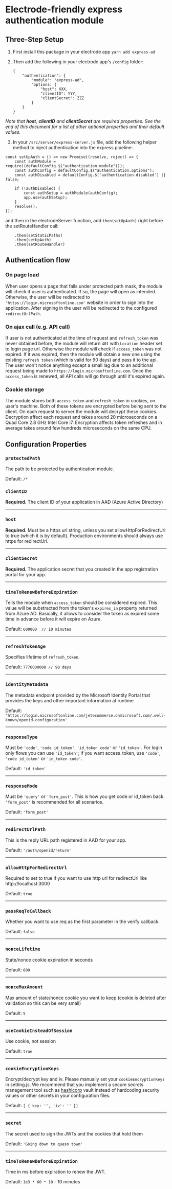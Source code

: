 # Electrode-friendly express authentication module

## Three-Step Setup

1. First install this package in your electrode app
`yarn add express-ad`

2. Then add the following in your electrode app's `/config` folder:

    ```
    {
        "authentication": {
            "module": "express-ad",
            "options: { 
                "host": XXX,
                "clientID": YYY,
                "clientSecret": ZZZ
            }
        }
    }
    ```
*Note that **host**, **clientID** and **clientSecret** are required properties. See the end of this document for a list of other optional properties and their default values.*

3. In your `/src/server/express-server.js` file, add the following helper method to inject authentication into the express pipeline:
```
const setUpAuth = () => new Promise((resolve, reject) => {
    const authModule = require((defaultConfig.$("authentication.module")));
    const authConfig = defaultConfig.$("authentication.options");
    const authDisabled = defaultConfig.$('authentication.disabled') || false;

    if (!authDisabled) {
        const authSetup = authModule(authConfig);
        app.use(authSetup);
    }
    resolve();
});
```
and then in the electrodeServer function, add `then(setUpAuth)` right before the setRouteHandler call: 
```
    .then(setStaticPaths)
    .then(setUpAuth)
    .then(setRouteHandler)
```

## Authentication flow

### On page load
When user opens a page that falls under protected path mask, the module will check if user is authenticated. If so, the page will open as intended. Otherwise, the user will be redirected to `'https://login.microsoftonline.com'` website in order to sign into the application. After signing in the user will be redirected to the configured `redirectUrlPath`. 

### On ajax call (e.g. API call)
If user is not authenticated at the time of request and `refresh_token` was never obtained before, the module will return `401` with `Location` header set to login page url. Otherwise the module will check if `access_token` was not expired. If it was expired, then the module will obtain a new one using the existing `refresh token` (which is valid for 90 days) and pass it to the api. The user won't notice anything except a small lag due to an additional request being made to `https://login.microsoftonline.com`. Once the `access_token` is renewed, all API calls will go through until it's expired again.

### Cookie storage 
The module stores both `access_token` and `refresh_token` in cookies, on user's machine. Both of these tokens are encrypted before being sent to the client. On each request to server the module will decrypt these cookies. Decryption affect each request and takes around 20 microseconds on a Quad Core 2.8 GHz Intel Core i7. Encryption affects token refreshes and in average takes around few hundreds microseconds on the same CPU.

## Configuration Properties

### `protectedPath`

The path to be protected by authentication module. 

Default: `/*`

### `clientID`

**Required.** The client ID of your application in AAD (Azure Active Directory)

---

### `host`

**Required.** Must be a https url string, unless you set allowHttpForRedirectUrl to true (which it is by default). Production environments should always use https for redirectUrl.

---

### `clientSecret` 

**Required.** The application secret that you created in the app registration portal for your app.

---

### `timeToRenewBeforeExpiration` 

Tells the module when `access_token` should be considered expired. This value will be substracted from the token's `expires_in` property returned from Azure AD. Basically, it allows to consider the token as expired some time in advance before it will expire on Azure.

Default: `600000  // 10 minutes`

---

### `refreshTokenAge`

Specifies lifetime of `refresh_token`.

Default: `7776000000 // 90 days`

---

### `identityMetadata`

The metadata endpoint provided by the Microsoft Identity Portal
that provides the keys and other important information at runtime

Default: `'https://login.microsoftonline.com/jetecommerce.onmicrosoft.com/.well-known/openid-configuration'`

---
  
### `responseType`

Must be `'code'`, `'code id_token'`, `'id_token code'` or `'id_token'`.
For login only flows you can use `'id_token'`; if you want access_token,
use `'code'`, `'code id_token'` or `'id_token code'`.

Default: `'id_token'`

---

### `responseMode`

Must be `'query'` or `'form_post'`. This is how you get code or id_token back. `'form_post'` is recommended for all scenarios.

Default: `'form_post'`

---

### `redirectUrlPath`

This is the reply URL path registered in AAD for your app.

Default: `'/auth/openid/return'`

---

### `allowHttpForRedirectUrl`

Required to set to true if you want to use http url for redirectUrl like http://localhost:3000

  Default: `true`

---

### `passReqToCallback`

Whether you want to use req as the first parameter in the verify callback.

Default: `false`

---

### `nonceLifetime`

State/nonce cookie expiration in seconds

Default: `600`

---

### `nonceMaxAmount`

Max amount of state/nonce cookie you want to keep (cookie is deleted after validation so this can be very small)

Default: `5`

---

### `useCookieInsteadOfSession`

Use cookie, not session

Default: `true`

---

### `cookieEncryptionKeys`

Encrypt/decrypt key and iv. Please manually set your `cookieEncryptionKeys` in setting.js. We recommend that you implement a secure secrets management tool such as [hashicorp](https://https://www.vaultproject.io/) vault instead of hardcoding security values or other secrets in your configuration files.

Default: `[ { key: '', 'iv': '' }]`

---

### `secret`

The secret used to sign the JWTs and the cookies that hold them

Default: `'Going down to queso town'`

---

### `timeToRenewBeforeExpiration`

Time in ms before expiration to renew the JWT.

Default: `1e3 * 60 * 10` - 10 minutes



